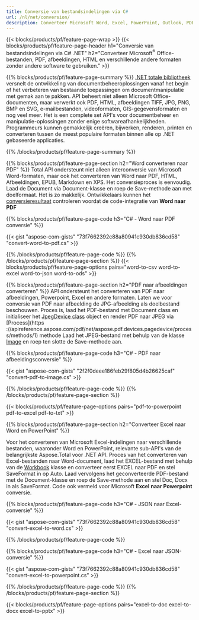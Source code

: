 ```yaml
---
title: Conversie van bestandsindelingen via C# 
url: /nl/net/conversion/
description: Converteer Microsoft Word, Excel, PowerPoint, Outlook, PDF, HTML, 3D-afbeeldingen, diagrammen, videoformaten en vele andere populaire bestanden met slechts enkele regels C#-code.
---
```


{{< blocks/products/pf/feature-page-wrap >}}
{{< blocks/products/pf/feature-page-header h1="Conversie van bestandsindelingen via C# .NET" h2="Converteer Microsoft<sup>&reg;</sup> Office-bestanden, PDF, afbeeldingen, HTML en verschillende andere formaten zonder andere software te gebruiken." >}}

{{% blocks/products/pf/feature-page-summary %}}
[.NET totale bibliotheek](https://products.aspose.com/total/net/) versnelt de ontwikkeling van documentbeheeroplossingen vanaf het begin of het verbeteren van bestaande toepassingen om documentmanipulatie met gemak aan te pakken. API beheert niet alleen Microsoft Office-documenten, maar verwerkt ook PDF, HTML, afbeeldingen TIFF, JPG, PNG, BMP en SVG, e-mailbestanden, videoformaten, GIS-gegevensformaten en nog veel meer. Het is een complete set API's voor documentbeheer en manipulatie-oplossingen zonder enige softwareafhankelijkheden. Programmeurs kunnen gemakkelijk creëren, bijwerken, renderen, printen en converteren tussen de meest populaire formaten binnen alle op .NET gebaseerde applicaties.

{{% /blocks/products/pf/feature-page-summary  %}}

{{% blocks/products/pf/feature-page-section  h2="Word converteren naar PDF" %}}
Total API ondersteunt niet alleen interconversie van Microsoft Word-formaten, maar ook het converteren van Word naar PDF, HTML, Afbeeldingen, EPUB, Markdown en XPS. Het conversieproces is eenvoudig. Laad de Document via Document-klasse en roep de Save-methode aan met doelformaat. Het is zo makkelijk. Ontwikkelaars kunnen het [conversieresultaat](https://products.aspose.com/words/net/conversion/word-to-pdf/) controleren voordat de code-integratie van **Word naar PDF**


{{% blocks/products/pf/feature-page-code h3="C# - Word naar PDF conversie" %}}

{{< gist "aspose-com-gists" "73f7662392c88a80941c930db836cd58" "convert-word-to-pdf.cs" >}}

{{% /blocks/products/pf/feature-page-code  %}}
{{% /blocks/products/pf/feature-page-section %}}
{{< blocks/products/pf/feature-page-options pairs="word-to-csv word-to-excel word-to-json word-to-ods" >}}


{{% blocks/products/pf/feature-page-section  h2="PDF naar afbeeldingen converteren" %}}
API ondersteunt het converteren van PDF naar afbeeldingen, Powerpoint, Excel en andere formaten. Laten we voor conversie van PDF naar afbeelding de JPG-afbeelding als doelbestand beschouwen. Proces is, laad het PDF-bestand met Document class en initialiseer het [JpegDevice class](https://reference.aspose.com/pdf/net/aspose.pdf.devices/jpegdevice) object en render PDF naar JPEG via [Process](https ://apireference.aspose.com/pdf/net/aspose.pdf.devices.pagedevice/process/methods/1) methode
Laad het JPEG-bestand met behulp van de klasse [Image](https://reference.aspose.com/imaging/net/aspose.imaging/image) en roep ten slotte de Save-methode aan.

{{% blocks/products/pf/feature-page-code h3="C# - PDF naar afbeeldingsconversie" %}}

{{< gist "aspose-com-gists" "2f2f0deee186feb29f805d4b26625caf" "convert-pdf-to-image.cs" >}}


{{% /blocks/products/pf/feature-page-code  %}}
{{% /blocks/products/pf/feature-page-section %}}

{{< blocks/products/pf/feature-page-options pairs="pdf-to-powerpoint pdf-to-excel pdf-to-txt" >}}

{{% blocks/products/pf/feature-page-section  h2="Converteer Excel naar Word en PowerPoint" %}}

Voor het converteren van Microsoft Excel-indelingen naar verschillende bestanden, waaronder Word en PowerPoint, relevante sub-API's van de belangrijkste Aspose.Total voor .NET API. Proces van het converteren van Excel-bestanden naar Word-document, laad het EXCEL-bestand met behulp van de [Workbook](https://reference.aspose.com/cells/net/aspose.cells/workbook) klasse en converteer eerst EXCEL naar PDF en stel SaveFormat in op Auto. Laad vervolgens het geconverteerde PDF-bestand met de Document-klasse en roep de Save-methode aan en stel Doc, Docx in als SaveFormat. Code ook vermeld voor Microsoft **Excel naar Powerpoint** conversie.

{{% blocks/products/pf/feature-page-code h3="C# - JSON naar Excel-conversie" %}}

{{< gist "aspose-com-gists" "73f7662392c88a80941c930db836cd58" "convert-excel-to-word.cs" >}}

{{% /blocks/products/pf/feature-page-code %}}

{{% blocks/products/pf/feature-page-code h3="C# - Excel naar JSON-conversie" %}}

{{< gist "aspose-com-gists" "73f7662392c88a80941c930db836cd58" "convert-excel-to-powerpoint.cs" >}}

{{% /blocks/products/pf/feature-page-code %}}
{{% /blocks/products/pf/feature-page-section %}}

{{< blocks/products/pf/feature-page-options pairs="excel-to-doc excel-to-docx excel-to-pptx" >}}